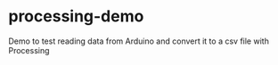 # processing-demo
Demo to test reading data from Arduino and convert it to a csv file with Processing
